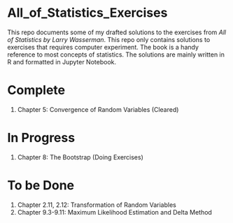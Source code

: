 # All_of_Statistics_Exercises
This repo documents some of my drafted solutions to the exercises from *All of Statistics by Larry Wasserman*. This repo only contains solutions to exercises that requires computer experiment. The book is a handy reference to most concepts of statistics. The solutions are mainly written in R and formatted in Jupyter Notebook.

# Complete
1. Chapter 5: Convergence of Random Variables (Cleared)

# In Progress
1. Chapter 8: The Bootstrap (Doing Exercises)

# To be Done
1. Chapter 2.11, 2.12: Transformation of Random Variables
2. Chapter 9.3-9.11: Maximum Likelihood Estimation and Delta Method


